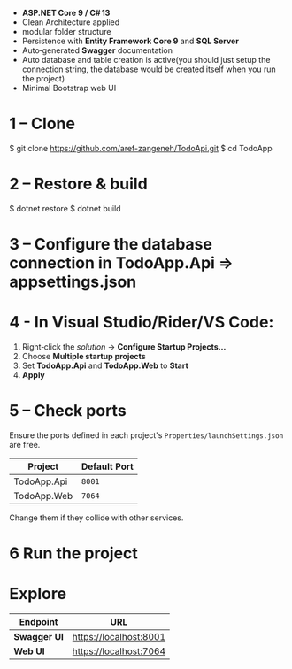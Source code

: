 - **ASP.NET Core 9 / C# 13**
- Clean Architecture applied
- modular folder structure
- Persistence with **Entity Framework Core 9** and **SQL Server**
- Auto‑generated **Swagger** documentation
- Auto database and table creation is active(you should just setup the connection string, the database would be created itself when you run the project)
- Minimal Bootstrap  web UI

# 1 – Clone
$ git clone https://github.com/aref-zangeneh/TodoApi.git
$ cd TodoApp

# 2 – Restore & build
$ dotnet restore
$ dotnet build

# 3 – Configure the database connection in TodoApp.Api => appsettings.json

# 4 - In **Visual Studio/Rider/VS Code**:
1. Right‑click the *solution* → **Configure Startup Projects…**
2. Choose **Multiple startup projects**
3. Set **TodoApp.Api** and **TodoApp.Web** to **Start**
4. **Apply**

# 5 – Check ports

Ensure the ports defined in each project's `Properties/launchSettings.json` are free.

| Project | Default Port |
|---------|--------------|
| TodoApp.Api | `8001` |
| TodoApp.Web | `7064` |

Change them if they collide with other services.

# 6 Run the project

# Explore

| Endpoint | URL |
|----------|-----|
| **Swagger UI** | <https://localhost:8001> |
| **Web UI** | <https://localhost:7064> | (simple UI available for API interaction simulation)

